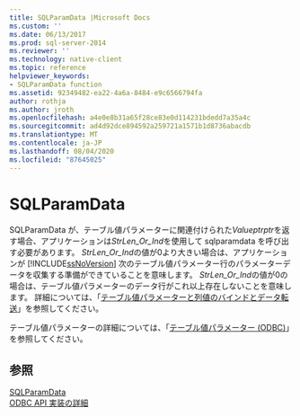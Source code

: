 ```yaml
---
title: SQLParamData |Microsoft Docs
ms.custom: ''
ms.date: 06/13/2017
ms.prod: sql-server-2014
ms.reviewer: ''
ms.technology: native-client
ms.topic: reference
helpviewer_keywords:
- SQLParamData function
ms.assetid: 92349482-ea22-4a6a-8484-e9c6566794fa
author: rothja
ms.author: jroth
ms.openlocfilehash: a4e0e8b31a65f28ce83e0d114231bdedd7a35a4c
ms.sourcegitcommit: ad4d92dce894592a259721a1571b1d8736abacdb
ms.translationtype: MT
ms.contentlocale: ja-JP
ms.lasthandoff: 08/04/2020
ms.locfileid: "87645025"
---
```

# <a name="sqlparamdata"></a>SQLParamData
  SQLParamData が、テーブル値パラメーターに関連付けられた*Valueptrptr*を返す場合、アプリケーションは*StrLen_Or_Ind*を使用して sqlparamdata を呼び出す必要があります。 *StrLen_Or_Ind*の値が0より大きい場合は、アプリケーションが [!INCLUDE[ssNoVersion](../../includes/ssnoversion-md.md)] 次のテーブル値パラメーター行のパラメーターデータを収集する準備ができていることを意味します。 *StrLen_Or_Ind*の値が0の場合は、テーブル値パラメーターのデータ行がこれ以上存在しないことを意味します。 詳細については、「[テーブル値パラメーターと列値のバインドとデータ転送](../native-client-odbc-table-valued-parameters/binding-and-data-transfer-of-table-valued-parameters-and-column-values.md)」を参照してください。  
  
 テーブル値パラメーターの詳細については、「[テーブル値パラメーター &#40;ODBC&#41;](../native-client-odbc-table-valued-parameters/table-valued-parameters-odbc.md)」を参照してください。  
  
## <a name="see-also"></a>参照  
 [SQLParamData](/sql/odbc/reference/syntax/sqlparamdata-function)   
 [ODBC API 実装の詳細](odbc-api-implementation-details.md)  
  
  
